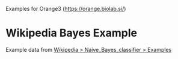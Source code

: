 Examples for Orange3 (https://orange.biolab.si/)

# Wikipedia Bayes Example

Example data from [Wikipedia > Naive_Bayes_classifier > Examples](https://en.wikipedia.org/wiki/Naive_Bayes_classifier#Examples)

